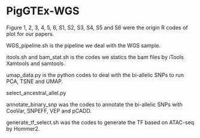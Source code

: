 # PigGTEx-WGS
Figure 1, 2, 3, 4, 5, 6, S1, S2, S3, S4, S5 and S6 were the origin R codes of plot for our papers.

WGS_pipeline.sh is the pipeline we deal with the WGS sample.

itools.sh and bam_stat.sh is the codes we statics the bam files by iTools Xamtools and samtools.

umap_data.py is the python codes to deal with the bi-allelic SNPs to run PCA, TSNE and UMAP.

select_ancestral_allel.py

annotate_binary_snp was the codes to annotate the bi-allelic SNPs with CooVar, SNPEFF, VEP and pCADD.

generate_tf_select.sh was the codes to generate the TF based on ATAC-seq by Hommer2.

